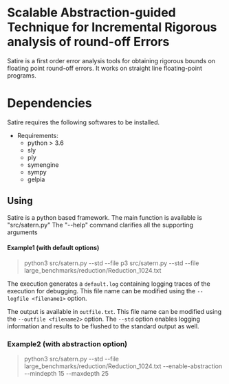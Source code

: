 # Scalable Abstraction-guided Technique for Incremental Rigorous analysis of round-off Errors

Satire is a first order error analysis tools for obtaining rigorous bounds on 
floating point round-off errors. It works on straight line floating-point programs.


# Dependencies

Satire requires the following softwares to be installed.

* Requirements:
	* python > 3.6
	* sly
	* ply
	* symengine
	* sympy
	* gelpia

## Using

Satire is a python based framework. The main function is available is "src/satern.py"
The "--help" command clarifies all the supporting arguments

#### Example1 (with default options)
  > python3 src/satern.py --std --file p3 src/satern.py --std --file large_benchmarks/reduction/Reduction_1024.txt

 The execution generates a `default.log` containing logging traces of the execution for debugging. This file name can be modified using the `--logfile <filename1>` option.
 
 The output is available in `outfile.txt`. This file name can be modified using the `--outfile <filename2>` option.
 The `--std` option enables logging information and results to be flushed to the standard output as well.

### Example2 (with abstraction option)
  > python3 src/satern.py --std --file large_benchmarks/reduction/Reduction_1024.txt --enable-abstraction --mindepth 15 --maxdepth 25

